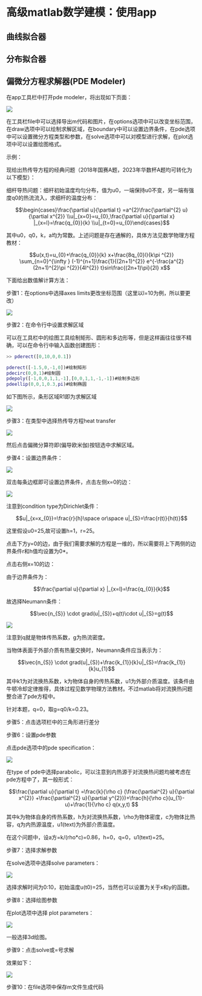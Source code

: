 # 高级matlab数学建模：使用app

## 曲线拟合器

## 分布拟合器

## 偏微分方程求解器(PDE Modeler)

在app工具栏中打开pde modeler，将出现如下页面：

![](./shumo/imag231.png)

在工具栏file中可以选择导出m代码和图片，在options选项中可以改变坐标范围，在draw选项中可以绘制求解区域，在boundary中可以设置边界条件，在pde选项中可以设置微分方程类型和参数，在solve选项中可以对模型进行求解，在plot选项中可以设置绘图格式。

示例：

现给出热传导方程的经典问题（2018年国赛A题，2023年华数杯A题均可转化为以下模型）：

细杆导热问题：细杆初始温度均匀分布，值为u0，一端保持u0不变，另一端有强度q0的热流流入，求细杆的温度分布：
```math
\begin{cases}\frac{\partial u}{\partial t} =a^{2}\frac{\partial^{2} u}{\partial x^{2}}  \\u|_{x=0}=u_{0},\frac{\partial u}{\partial x} |_{x=l}=\frac{q_{0}}{k}  \\u|_{t=0}=u_{0}\end{cases}
```
其中u0，q0，k，a均为常数。上述问题是存在通解的，具体方法见数学物理方程教材：
```math
u(x,t)=u_{0}+\frac{q_{0}}{k} x+\frac{8q_{0}l}{k\pi ^{2}} \sum_{n=0}^{\infty } (-1)^{n+1}\frac{1}{(2n+1)^{2}} e^{-\frac{a^{2}(2n+1)^{2}\pi ^{2}}{4l^{2}} t}sin\frac{(2n+1)\pi}{2l} x
```
下面给出数值解计算方法：

步骤1：在options中选择axes limits更改坐标范围（这里以l=10为例，所以要更改）

![](./shumo/imag232.png)

步骤2：在命令行中设置求解区域

可以在工具栏中的绘图工具绘制矩形、圆形和多边形等，但是这样画往往很不精确，可以在命令行中输入函数创建图形：

```matlab
>> pderect([0,10,0,0.1])

pderect([-1.5,0,-1,0])#绘制矩形
pdecirc(0,0,1)#绘制圆
pdepoly([-1,0,0,1,1,-1],[0,0,1,1,-1,-1])#绘制多边形
pdeellip(0,0,1,0.3,pi)#绘制椭圆
```

如下图所示，条形区域R1即为求解区域

![](./shumo/imag233.png)

步骤3：在类型中选择热传导方程heat transfer

![](./shumo/imag234.png)

然后点击偏微分算符即(偏导欧米伽)按钮选中求解区域。

步骤4：设置边界条件：

![](./shumo/imag235.png)

双击每条边框即可设置边界条件，点击左侧x=0的边：

![](./shumo/imag236.png)

注意到condition type为Dirichlet条件：
```math
u|_{x=x_{0}}=\frac{r}{h}\space or\space u|_{S}=\frac{r(t)}{h(t)}
```
这里假设u0=25,故可设置h=1，r=25。

点击下方y=0的边，由于我们需要求解的方程是一维的，所以需要将上下两侧的边界条件r和h值均设置为0*。

点击右侧x=10的边：

由于边界条件为：
```math
\frac{\partial u}{\partial x} |_{x=l}=\frac{q_{0}}{k}
```
故选择Neumann条件：
```math
\vec{n_{S}} \cdot grad(u|_{S})+q(t)\cdot u|_{S}=g(t)
```
![](./shumo/imag237.png)

注意到q就是物体传热系数，g为热流密度。

当物体表面于外部介质有热量交换时，Neumann条件应当表示为：
```math
\vec{n_{S}} \cdot grad(u|_{S})+\frac{k_{1}}{k}u|_{S}=\frac{k_{1}}{k}u_{1}
```
其中k1为对流换热系数，k为物体自身的传热系数，u1为外部介质温度。该条件由牛顿冷却定律推得，具体过程见数学物理方法教材。不过matlab将对流换热问题整合进了pde方程中。

针对本题，q=0，取g=q0/k=0.23。

步骤5：点击选项栏中的三角形进行差分

步骤6：设置pde参数

点击pde选项中的pde specification：

![](./shumo/imag238.png)

在type of pde中选择parabolic，可以注意到内热源于对流换热问题均被考虑在pde方程中了，其一般形式：
```math
\frac{\partial u}{\partial t} =\frac{k}{\rho c} (\frac{\partial^{2} u}{\partial x^{2}} +\frac{\partial^{2} u}{\partial y^{2}})+\frac{h}{\rho c}(u_{1}-u)+\frac{1}{\rho c} q(x,y,t) 
```
其中k为物体自身的传热系数，h为对流换热系数，\rho为物体密度，c为物体比热容，q为内热源温度，u1(text)为外部介质温度。

在这个问题中，设a方=k/(rho*c)=0.86，h=0，q=0，u1(text)=25。

步骤7：选择求解参数

在solve选项中选择solve parameters：

![](./shumo/imag239.png)

选择求解时间为0:10，初始温度u(t0)=25，当然也可以设置为关于x和y的函数。

步骤8：选择绘图参数

在plot选项中选择 plot parameters：

![](./shumo/imag2310.png)

一般选择3d绘图。

步骤9：点击solve或=号求解

效果如下：

![](./shumo/imag2311.png)

步骤10：在file选项中保存m文件生成代码
